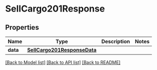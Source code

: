# SellCargo201Response

## Properties
Name | Type | Description | Notes
------------ | ------------- | ------------- | -------------
**data** | [**SellCargo201ResponseData**](SellCargo201ResponseData.md) |  | 

[[Back to Model list]](../README.md#documentation-for-models) [[Back to API list]](../README.md#documentation-for-api-endpoints) [[Back to README]](../README.md)


